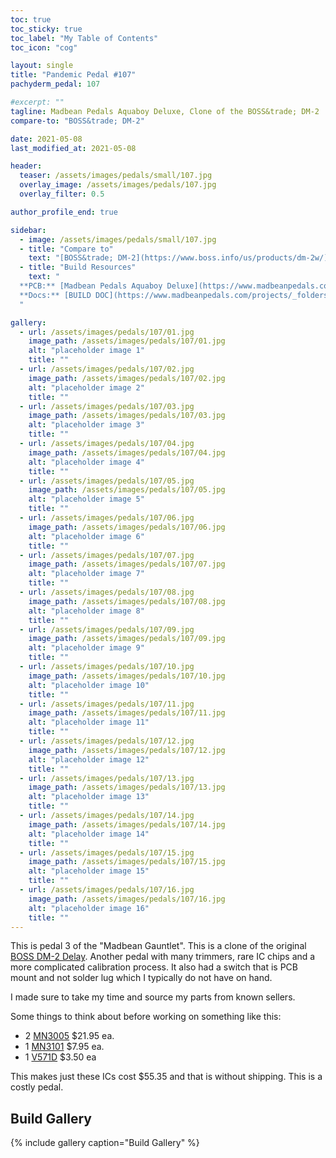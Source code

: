 ```yaml
---
toc: true
toc_sticky: true
toc_label: "My Table of Contents"
toc_icon: "cog"

layout: single
title: "Pandemic Pedal #107"
pachyderm_pedal: 107

#excerpt: ""
tagline: Madbean Pedals Aquaboy Deluxe, Clone of the BOSS&trade; DM-2
compare-to: "BOSS&trade; DM-2"

date: 2021-05-08
last_modified_at: 2021-05-08

header:
  teaser: /assets/images/pedals/small/107.jpg
  overlay_image: /assets/images/pedals/107.jpg
  overlay_filter: 0.5

author_profile_end: true

sidebar:
  - image: /assets/images/pedals/small/107.jpg
  - title: "Compare to"
    text: "[BOSS&trade; DM-2](https://www.boss.info/us/products/dm-2w/)"
  - title: "Build Resources"
    text: "
  **PCB:** [Madbean Pedals Aquaboy Deluxe](https://www.madbeanpedals.com/projects/index.html)<br>
  **Docs:** [BUILD DOC](https://www.madbeanpedals.com/projects/_folders/Delay/pdf/AquaboyDLX_2019.pdf)
  "

gallery:
  - url: /assets/images/pedals/107/01.jpg
    image_path: /assets/images/pedals/107/01.jpg
    alt: "placeholder image 1"
    title: ""
  - url: /assets/images/pedals/107/02.jpg
    image_path: /assets/images/pedals/107/02.jpg
    alt: "placeholder image 2"
    title: ""
  - url: /assets/images/pedals/107/03.jpg
    image_path: /assets/images/pedals/107/03.jpg
    alt: "placeholder image 3"
    title: ""
  - url: /assets/images/pedals/107/04.jpg
    image_path: /assets/images/pedals/107/04.jpg
    alt: "placeholder image 4"
    title: ""
  - url: /assets/images/pedals/107/05.jpg
    image_path: /assets/images/pedals/107/05.jpg
    alt: "placeholder image 5"
    title: ""
  - url: /assets/images/pedals/107/06.jpg
    image_path: /assets/images/pedals/107/06.jpg
    alt: "placeholder image 6"
    title: ""
  - url: /assets/images/pedals/107/07.jpg
    image_path: /assets/images/pedals/107/07.jpg
    alt: "placeholder image 7"
    title: ""
  - url: /assets/images/pedals/107/08.jpg
    image_path: /assets/images/pedals/107/08.jpg
    alt: "placeholder image 8"
    title: ""
  - url: /assets/images/pedals/107/09.jpg
    image_path: /assets/images/pedals/107/09.jpg
    alt: "placeholder image 9"
    title: ""
  - url: /assets/images/pedals/107/10.jpg
    image_path: /assets/images/pedals/107/10.jpg
    alt: "placeholder image 10"
    title: ""
  - url: /assets/images/pedals/107/11.jpg
    image_path: /assets/images/pedals/107/11.jpg
    alt: "placeholder image 11"
    title: ""
  - url: /assets/images/pedals/107/12.jpg
    image_path: /assets/images/pedals/107/12.jpg
    alt: "placeholder image 12"
    title: ""
  - url: /assets/images/pedals/107/13.jpg
    image_path: /assets/images/pedals/107/13.jpg
    alt: "placeholder image 13"
    title: ""
  - url: /assets/images/pedals/107/14.jpg
    image_path: /assets/images/pedals/107/14.jpg
    alt: "placeholder image 14"
    title: ""
  - url: /assets/images/pedals/107/15.jpg
    image_path: /assets/images/pedals/107/15.jpg
    alt: "placeholder image 15"
    title: ""
  - url: /assets/images/pedals/107/16.jpg
    image_path: /assets/images/pedals/107/16.jpg
    alt: "placeholder image 16"
    title: ""
---
```


This is pedal 3 of the "Madbean Gauntlet". This is a clone of the original [BOSS DM-2 Delay](https://www.guitarworld.com/features/classic-gear-boss-dm-2). Another pedal with many trimmers, rare IC chips and a more complicated calibration process. It also had a switch that is PCB mount and not solder lug which I typically do not have on hand.

I made sure to take my time and source my parts from known sellers.

Some things to think about before working on something like this:

* 2 [MN3005](http://smallbear-electronics.mybigcommerce.com/mn3005-re-makes-xvive-audio/) $21.95 ea.
* 1 [MN3101](http://smallbear-electronics.mybigcommerce.com/ic-mn3101/) $7.95 ea.
* 1 [V571D](http://smallbear-electronics.mybigcommerce.com/ic-v571d/) $3.50 ea

This makes just these ICs cost $55.35 and that is without shipping. This is a costly pedal.

## Build Gallery

{% include gallery caption="Build Gallery" %}
